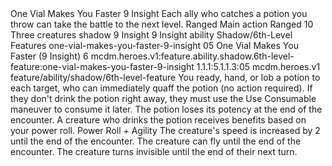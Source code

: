 <ability>
  <name>One Vial Makes You Faster</name>
  <cost>9 Insight</cost>
  <flavor>Each ally who catches a potion you throw can take the battle to the next level.</flavor>
  <keywords>
    <keyword>Ranged</keyword>
  </keywords>
  <type>Main action</type>
  <distance>Ranged 10</distance>
  <target>Three creatures</target>
  <metadata>
    <class>shadow</class>
    <cost>9 Insight</cost>
    <cost_amount>9</cost_amount>
    <cost_resource>Insight</cost_resource>
    <feature_type>ability</feature_type>
    <file_dpath>Shadow/6th-Level Features</file_dpath>
    <item_id>one-vial-makes-you-faster-9-insight</item_id>
    <item_index>05</item_index>
    <item_name>One Vial Makes You Faster (9 Insight)</item_name>
    <level>6</level>
    <scc>mcdm.heroes.v1:feature.ability.shadow.6th-level-feature:one-vial-makes-you-faster-9-insight</scc>
    <scdc>1.1.1:5.1.1.3:05</scdc>
    <source>mcdm.heroes.v1</source>
    <type>feature/ability/shadow/6th-level-feature</type>
  </metadata>
  <effects>
    <effect type="mundane">You ready, hand, or lob a potion to each target, who can immediately quaff the potion (no action required). If they don&apos;t drink the potion right away, they must use the Use Consumable maneuver to consume it later. The potion loses its potency at the end of the encounter. A creature who drinks the potion receives benefits based on your power roll.</effect>
    <effect type="roll">
      <roll>Power Roll + Agility</roll>
      <t1>The creature&apos;s speed is increased by 2 until the end of the encounter.</t1>
      <t2>The creature can fly until the end of the encounter.</t2>
      <t3>The creature turns invisible until the end of their next turn.</t3>
    </effect>
  </effects>
</ability>
